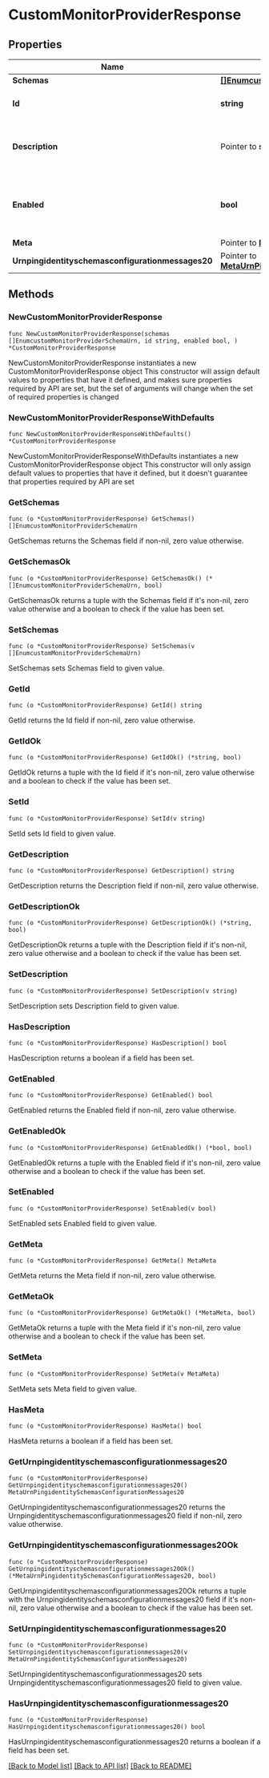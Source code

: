 # CustomMonitorProviderResponse

## Properties

Name | Type | Description | Notes
------------ | ------------- | ------------- | -------------
**Schemas** | [**[]EnumcustomMonitorProviderSchemaUrn**](EnumcustomMonitorProviderSchemaUrn.md) |  | 
**Id** | **string** | Name of the Monitor Provider | 
**Description** | Pointer to **string** | A description for this Monitor Provider | [optional] 
**Enabled** | **bool** | Indicates whether the Monitor Provider is enabled for use. | 
**Meta** | Pointer to [**MetaMeta**](MetaMeta.md) |  | [optional] 
**Urnpingidentityschemasconfigurationmessages20** | Pointer to [**MetaUrnPingidentitySchemasConfigurationMessages20**](MetaUrnPingidentitySchemasConfigurationMessages20.md) |  | [optional] 

## Methods

### NewCustomMonitorProviderResponse

`func NewCustomMonitorProviderResponse(schemas []EnumcustomMonitorProviderSchemaUrn, id string, enabled bool, ) *CustomMonitorProviderResponse`

NewCustomMonitorProviderResponse instantiates a new CustomMonitorProviderResponse object
This constructor will assign default values to properties that have it defined,
and makes sure properties required by API are set, but the set of arguments
will change when the set of required properties is changed

### NewCustomMonitorProviderResponseWithDefaults

`func NewCustomMonitorProviderResponseWithDefaults() *CustomMonitorProviderResponse`

NewCustomMonitorProviderResponseWithDefaults instantiates a new CustomMonitorProviderResponse object
This constructor will only assign default values to properties that have it defined,
but it doesn't guarantee that properties required by API are set

### GetSchemas

`func (o *CustomMonitorProviderResponse) GetSchemas() []EnumcustomMonitorProviderSchemaUrn`

GetSchemas returns the Schemas field if non-nil, zero value otherwise.

### GetSchemasOk

`func (o *CustomMonitorProviderResponse) GetSchemasOk() (*[]EnumcustomMonitorProviderSchemaUrn, bool)`

GetSchemasOk returns a tuple with the Schemas field if it's non-nil, zero value otherwise
and a boolean to check if the value has been set.

### SetSchemas

`func (o *CustomMonitorProviderResponse) SetSchemas(v []EnumcustomMonitorProviderSchemaUrn)`

SetSchemas sets Schemas field to given value.


### GetId

`func (o *CustomMonitorProviderResponse) GetId() string`

GetId returns the Id field if non-nil, zero value otherwise.

### GetIdOk

`func (o *CustomMonitorProviderResponse) GetIdOk() (*string, bool)`

GetIdOk returns a tuple with the Id field if it's non-nil, zero value otherwise
and a boolean to check if the value has been set.

### SetId

`func (o *CustomMonitorProviderResponse) SetId(v string)`

SetId sets Id field to given value.


### GetDescription

`func (o *CustomMonitorProviderResponse) GetDescription() string`

GetDescription returns the Description field if non-nil, zero value otherwise.

### GetDescriptionOk

`func (o *CustomMonitorProviderResponse) GetDescriptionOk() (*string, bool)`

GetDescriptionOk returns a tuple with the Description field if it's non-nil, zero value otherwise
and a boolean to check if the value has been set.

### SetDescription

`func (o *CustomMonitorProviderResponse) SetDescription(v string)`

SetDescription sets Description field to given value.

### HasDescription

`func (o *CustomMonitorProviderResponse) HasDescription() bool`

HasDescription returns a boolean if a field has been set.

### GetEnabled

`func (o *CustomMonitorProviderResponse) GetEnabled() bool`

GetEnabled returns the Enabled field if non-nil, zero value otherwise.

### GetEnabledOk

`func (o *CustomMonitorProviderResponse) GetEnabledOk() (*bool, bool)`

GetEnabledOk returns a tuple with the Enabled field if it's non-nil, zero value otherwise
and a boolean to check if the value has been set.

### SetEnabled

`func (o *CustomMonitorProviderResponse) SetEnabled(v bool)`

SetEnabled sets Enabled field to given value.


### GetMeta

`func (o *CustomMonitorProviderResponse) GetMeta() MetaMeta`

GetMeta returns the Meta field if non-nil, zero value otherwise.

### GetMetaOk

`func (o *CustomMonitorProviderResponse) GetMetaOk() (*MetaMeta, bool)`

GetMetaOk returns a tuple with the Meta field if it's non-nil, zero value otherwise
and a boolean to check if the value has been set.

### SetMeta

`func (o *CustomMonitorProviderResponse) SetMeta(v MetaMeta)`

SetMeta sets Meta field to given value.

### HasMeta

`func (o *CustomMonitorProviderResponse) HasMeta() bool`

HasMeta returns a boolean if a field has been set.

### GetUrnpingidentityschemasconfigurationmessages20

`func (o *CustomMonitorProviderResponse) GetUrnpingidentityschemasconfigurationmessages20() MetaUrnPingidentitySchemasConfigurationMessages20`

GetUrnpingidentityschemasconfigurationmessages20 returns the Urnpingidentityschemasconfigurationmessages20 field if non-nil, zero value otherwise.

### GetUrnpingidentityschemasconfigurationmessages20Ok

`func (o *CustomMonitorProviderResponse) GetUrnpingidentityschemasconfigurationmessages20Ok() (*MetaUrnPingidentitySchemasConfigurationMessages20, bool)`

GetUrnpingidentityschemasconfigurationmessages20Ok returns a tuple with the Urnpingidentityschemasconfigurationmessages20 field if it's non-nil, zero value otherwise
and a boolean to check if the value has been set.

### SetUrnpingidentityschemasconfigurationmessages20

`func (o *CustomMonitorProviderResponse) SetUrnpingidentityschemasconfigurationmessages20(v MetaUrnPingidentitySchemasConfigurationMessages20)`

SetUrnpingidentityschemasconfigurationmessages20 sets Urnpingidentityschemasconfigurationmessages20 field to given value.

### HasUrnpingidentityschemasconfigurationmessages20

`func (o *CustomMonitorProviderResponse) HasUrnpingidentityschemasconfigurationmessages20() bool`

HasUrnpingidentityschemasconfigurationmessages20 returns a boolean if a field has been set.


[[Back to Model list]](../README.md#documentation-for-models) [[Back to API list]](../README.md#documentation-for-api-endpoints) [[Back to README]](../README.md)


